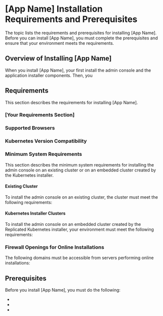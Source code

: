 # [App Name] Installation Requirements and Prerequisites

The topic lists the requirements and prerequisites for installing [App Name]. Before you can install [App Name], you must complete the prerequisites and ensure that your environment meets the requirements.

## Overview of Installing [App Name]

When you install [App Name], your first install the admin console and the application installer components. Then, you  



## Requirements

This section describes the requirements for installing [App Name].

### [Your Requirements Section]

<!--
Add any installation requirements or recommendations that are specific to your application.

Add more sections as necessary.
-->

<!--* "Your node must use one of the following operating systems: ..." -->


### Supported Browsers

<!--
Copy, paste, and edit the content from https://docs.replicated.com/enterprise/installing-general-requirements#supported-browsers
-->

### Kubernetes Version Compatibility
<!--
Copy, paste, and edit the content from https://docs.replicated.com/enterprise/installing-general-requirements#kubernetes-version-compatibility
-->

### Minimum System Requirements

This section describes the minimum system requirements for installing the admin console on an existing cluster or on an embedded cluster created by the Kubernetes installer.

#### Existing Cluster

To install the admin console on an existing cluster, the cluster must meet the following requirements:

<!--
Copy, paste, and edit the content from https://docs.replicated.com/enterprise/installing-general-requirements#minimum-system-requirements
-->

#### Kubernetes Installer Clusters

To install the admin console on an embedded cluster created by the Replicated Kubernetes installer, your environment must meet the following requirements:

<!--
Copy, paste, and edit the content from https://docs.replicated.com/enterprise/installing-general-requirements#embedded-cluster-requirements
-->

### Firewall Openings for Online Installations

The following domains must be accessible from servers performing online installations:

<!--
Copy, paste, and edit the content from https://docs.replicated.com/enterprise/installing-general-requirements#firewall-openings-for-online-installations
-->

## Prerequisites

Before you install [App Name], you must do the following:

* <!-- "Enable IP forwarding" -->
* <!-- "Ensure the VM has no previous installations of Kubernetes" -->
*
